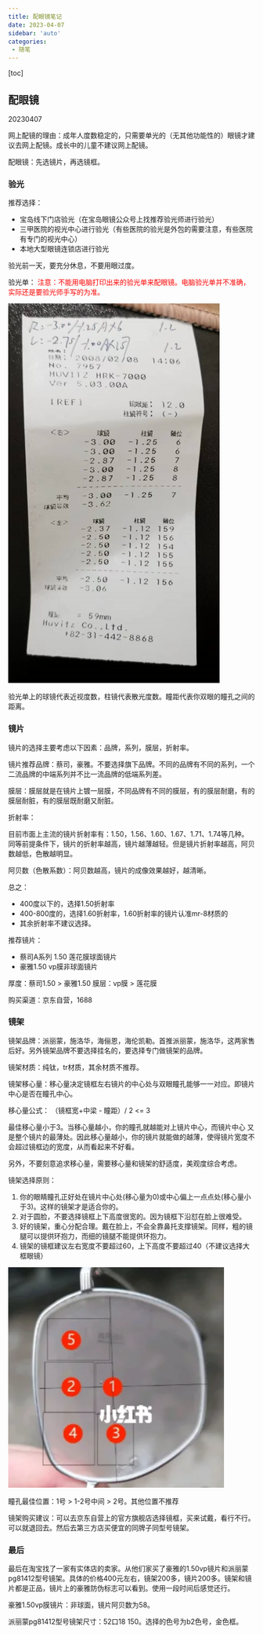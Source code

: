 ```yaml
---
title: 配眼镜笔记
date: 2023-04-07
sidebar: 'auto'
categories:
 - 随笔
---
```


[toc]

## 配眼镜

20230407

网上配镜的理由：成年人度数稳定的，只需要单光的（无其他功能性的）眼镜才建议去网上配镜。成长中的儿童不建议网上配镜。

配眼镜：先选镜片，再选镜框。

### 验光

推荐选择：

* 宝岛线下门店验光（在宝岛眼镜公众号上找推荐验光师进行验光）
* 三甲医院的视光中心进行验光（有些医院的验光是外包的需要注意，有些医院有专门的视光中心）
* 本地大型眼镜连锁店进行验光

验光前一天，要充分休息，不要用眼过度。

验光单：
<span style="color: red;">注意：不能用电脑打印出来的验光单来配眼镜。电脑验光单并不准确，实际还是要验光师手写的为准。</span>

![20230407124404.png](../blog_img/20230407124404.png)

验光单上的球镜代表近视度数，柱镜代表散光度数。瞳距代表你双眼的瞳孔之间的距离。

### 镜片

镜片的选择主要考虑以下因素：品牌，系列，膜层，折射率。

镜片推荐品牌：蔡司，豪雅。不要选择旗下品牌。不同的品牌有不同的系列，一个二流品牌的中端系列并不比一流品牌的低端系列差。

膜层：膜层就是在镜片上镀一层膜，不同品牌有不同的膜层，有的膜层耐磨，有的膜层耐脏，有的膜层既耐磨又耐脏。

折射率：

目前市面上主流的镜片折射率有：1.50，1.56、1.60、1.67、1.71、1.74等几种。同等前提条件下，镜片的折射率越高，镜片越薄越轻。但是镜片折射率越高，阿贝数越低，色散越明显。

阿贝数（色散系数）：阿贝数越高，镜片的成像效果越好，越清晰。

总之：

* 400度以下的，选择1.50折射率
* 400-800度的，选择1.60折射率，1.60折射率的镜片认准mr-8材质的
* 其余折射率不建议选择。

推荐镜片：

* 蔡司A系列 1.50 莲花膜球面镜片
* 豪雅1.50 vp膜非球面镜片

厚度：蔡司1.50 > 豪雅1.50
膜层：vp膜 > 莲花膜

购买渠道：京东自营，1688

### 镜架

镜架品牌：派丽蒙，施洛华，海俪恩，海伦凯勒。首推派丽蒙，施洛华，这两家售后好。另外镜架品牌不要选择挂名的，要选择专门做镜架的品牌。

镜架材质：纯钛，tr材质，其余材质不推荐。

镜架移心量：移心量决定镜框左右镜片的中心处与双眼瞳孔能够一一对应。即镜片中心是否在瞳孔中心。

移心量公式： （镜框宽+中梁 - 瞳距）/ 2  <= 3

最佳移心量小于3。当移心量越小，你的瞳孔就越能对上镜片中心，而镜片中心
又是整个镜片的最薄处。因此移心量越小，你的镜片就能做的越薄，使得镜片宽度不会超过镜框边的宽度，从而看起来不好看。

另外，不要刻意追求移心量，需要移心量和镜架的舒适度，美观度综合考虑。

镜架选择原则：

1. 你的眼睛瞳孔正好处在镜片中心处(移心量为0)或中心偏上一点点处(移心量小于3)。这样的镜架才是适合你的。
2. 对于圆脸，不要选择镜框上下高度很宽的。因为镜框下沿怼在脸上很难受。
3. 好的镜架，重心分配合理。戴在脸上，不会全靠鼻托支撑镜架。同样，粗的镜腿可以提供环抱力，而细的镜腿不能提供环抱力。
4. 镜架的镜框建议左右宽度不要超过60，上下高度不要超过40（不建议选择大框眼镜）

![202304071340.png](../blog_img/202304071340.png)

瞳孔最佳位置：1号 > 1-2号中间 > 2号。其他位置不推荐

镜架购买建议：可以去京东自营上的官方旗舰店选择镜框，买来试戴，看行不行。可以就退回去。然后去第三方店买便宜的同牌子同型号镜架。

### 最后

最后在淘宝找了一家有实体店的卖家。从他们家买了豪雅的1.50vp镜片和派丽蒙pg81412型号镜架。具体的价格400元左右，镜架200多，镜片200多。镜架和镜片都是正品，镜片上的豪雅防伪标志可以看到。使用一段时间后感觉还行。

豪雅1.50vp膜镜片：非球面，镜片阿贝数为58。

派丽蒙pg81412型号镜架尺寸：52口18 150。选择的色号为b2色号，金色框。

